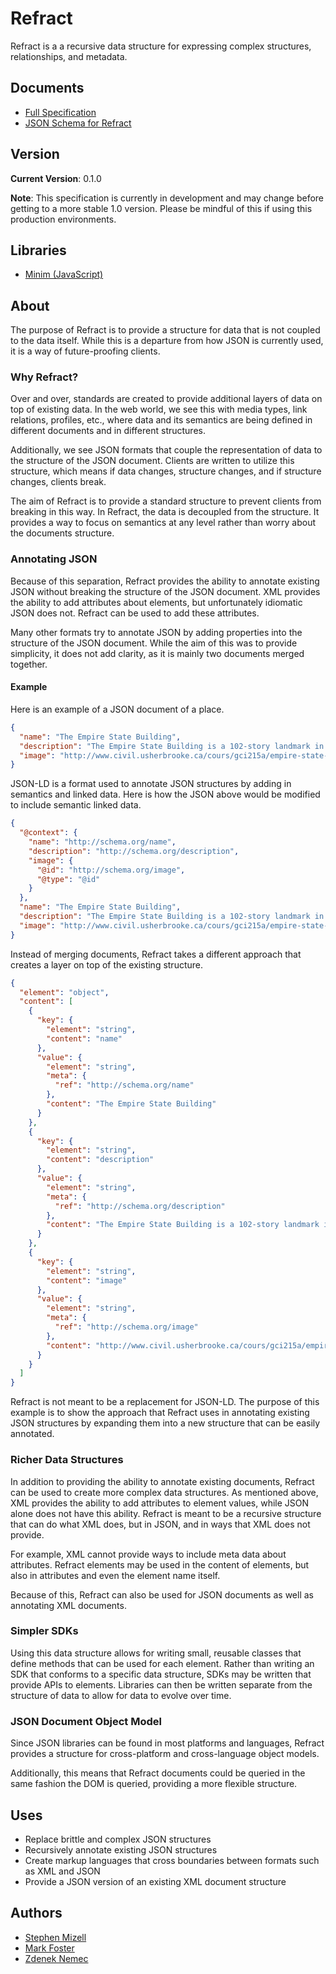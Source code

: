 # Refract

Refract is a a recursive data structure for expressing complex structures, relationships, and metadata.

## Documents

- [Full Specification](refract-spec.md)
- [JSON Schema for Refract](refrach-schema.json)

## Version

**Current Version**: 0.1.0

**Note**: This specification is currently in development and may change before getting to a more stable 1.0 version. Please be mindful of this if using this production environments.

## Libraries

- [Minim (JavaScript)](https://github.com/smizell/minim)

## About

The purpose of Refract is to provide a structure for data that is not coupled to the data itself. While this is a departure from how JSON is currently used, it is a way of future-proofing clients.

### Why Refract?

Over and over, standards are created to provide additional layers of data on top of existing data. In the web world, we see this with media types, link relations, profiles, etc., where data and its semantics are being defined in different documents and in different structures.

Additionally, we see JSON formats that couple the representation of data to the structure of the JSON document. Clients are written to utilize this structure, which means if data changes, structure changes, and if structure changes, clients break.

The aim of Refract is to provide a standard structure to prevent clients from breaking in this way. In Refract, the data is decoupled from the structure. It provides a way to focus on semantics at any level rather than worry about the documents structure.

### Annotating JSON

Because of this separation, Refract provides the ability to annotate existing JSON without breaking the structure of the JSON document. XML provides the ability to add attributes about elements, but unfortunately idiomatic JSON does not. Refract can be used to add these attributes.

Many other formats try to annotate JSON by adding properties into the structure of the JSON document. While the aim of this was to provide simplicity, it does not add clarity, as it is mainly two documents merged together.

#### Example

Here is an example of a JSON document of a place.

```json
{
  "name": "The Empire State Building",
  "description": "The Empire State Building is a 102-story landmark in New York City.",
  "image": "http://www.civil.usherbrooke.ca/cours/gci215a/empire-state-building.jpg"
}
```

JSON-LD is a format used to annotate JSON structures by adding in semantics and linked data. Here is how the JSON above would be modified to include semantic linked data.

```json
{
  "@context": {
    "name": "http://schema.org/name",
    "description": "http://schema.org/description",
    "image": {
      "@id": "http://schema.org/image",
      "@type": "@id"
    }
  },
  "name": "The Empire State Building",
  "description": "The Empire State Building is a 102-story landmark in New York City.",
  "image": "http://www.civil.usherbrooke.ca/cours/gci215a/empire-state-building.jpg"
}
```

Instead of merging documents, Refract takes a different approach that creates a layer on top of the existing structure.

```json
{
  "element": "object",
  "content": [
    {
      "key": {
        "element": "string",
        "content": "name"
      },
      "value": {
        "element": "string",
        "meta": {
          "ref": "http://schema.org/name"
        },
        "content": "The Empire State Building"
      }
    },
    {
      "key": {
        "element": "string",
        "content": "description"
      },
      "value": {
        "element": "string",
        "meta": {
          "ref": "http://schema.org/description"
        },
        "content": "The Empire State Building is a 102-story landmark in New York City."
      }
    },
    {
      "key": {
        "element": "string",
        "content": "image"
      },
      "value": {
        "element": "string",
        "meta": {
          "ref": "http://schema.org/image"
        },
        "content": "http://www.civil.usherbrooke.ca/cours/gci215a/empire-state-building.jpg"
      }
    }
  ]
}
```

Refract is not meant to be a replacement for JSON-LD. The purpose of this example is to show the approach that Refract uses in annotating existing JSON structures by expanding them into a new structure that can be easily annotated.


### Richer Data Structures

In addition to providing the ability to annotate existing documents, Refract can be used to create more complex data structures. As mentioned above, XML provides the ability to add attributes to element values, while JSON alone does not have this ability. Refract is meant to be a recursive structure that can do what XML does, but in JSON, and in ways that XML does not provide.

For example, XML cannot provide ways to include meta data about attributes. Refract elements may be used in the content of elements, but also in attributes and even the element name itself.

Because of this, Refract can also be used for JSON documents as well as annotating XML documents.


### Simpler SDKs

Using this data structure allows for writing small, reusable classes that define methods that can be used for each element. Rather than writing an SDK that conforms to a specific data structure, SDKs may be written that provide APIs to elements. Libraries can then be written separate from the structure of data to allow for data to evolve over time.

### JSON Document Object Model

Since JSON libraries can be found in most platforms and languages, Refract provides a structure for cross-platform and cross-language object models.

Additionally, this means that Refract documents could be queried in the same fashion the DOM is queried, providing a more flexible structure.

## Uses

- Replace brittle and complex JSON structures
- Recursively annotate existing JSON structures
- Create markup languages that cross boundaries between formats such as XML and JSON
- Provide a JSON version of an existing XML document structure

## Authors

- [Stephen Mizell](https://github.com/smizell)
- [Mark Foster](https://github.com/fosrias)
- [Zdenek Nemec](https://github.com/zdne)
